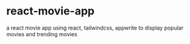 # react-movie-app
a react movie app using react, tailwindcss, appwrite to display popular movies and trending movies
